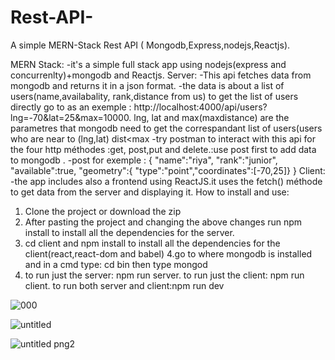 # Rest-API-
A simple  MERN-Stack Rest API ( Mongodb,Express,nodejs,Reactjs). 


MERN Stack:
-it's a simple full stack app using nodejs(express and concurrenlty)+mongodb and Reactjs. 
Server: 
 -This api fetches data from mongodb and returns it in a json format. -the data is about a list of users(name,availabality, rank,distance from us) to get the list of users directly go to as an exemple : http://localhost:4000/api/users?lng=-70&lat=25&max=10000. lng, lat and max(maxdistance) are the parametres that mongodb need to get the correspandant list of users(users who are near to (lng,lat) dist<max -try postman to interact with this api for the four http méthodes :get, post,put and delete.:use post first to add data to mongodb . -post for exemple :
 { "name":"riya", "rank":"junior", "available":true, "geometry":{ "type":"point","coordinates":[-70,25]} }
Client:
 -the app includes also a frontend using ReactJS.it uses the fetch() méthode to get data from the server and displaying it.
How to install and use:
1.	Clone the project or download the zip
2.	After pasting the project and changing the above changes run npm install to install all the dependencies for the server.
3.	cd client and npm install to install all the dependencies for the client(react,react-dom and babel) 4.go to where mongodb is installed and in a cmd type: cd bin then type mongod
4.	to run just the server: npm run server. to run just the client: npm run client. to run both server and client:npm run dev



![000](https://user-images.githubusercontent.com/44630594/47827149-02ef9280-dd74-11e8-841b-8482f771b975.jpg)

![untitled](https://user-images.githubusercontent.com/44630594/47827154-0a16a080-dd74-11e8-9321-9d4f0d0e3dfd.png)

![untitled png2](https://user-images.githubusercontent.com/44630594/47827161-0edb5480-dd74-11e8-9a7e-703b43779c55.png)

